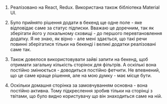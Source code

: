 1. Реалізовано на React, Redux. Використана також бібліотека Material UI.

2. Було прийнято рішення додати в бекенд ще одне поле - яке відповідає саме за
   статус підписки. Вважаю це доречним, так як зберігати його у локальному
   сховищі - до першого перевтановлення додатку. Я не знаю, як вірно - але мені
   здається, що такі речи повинні зберігатися тільки на бекенді і великі додатки
   реалізовані саме так.

3. Також довелося використовувати зайві запити на бекенд, щоб отримати загальну
   кількість сторінок для фільтрів. А оскількі вона постійно змінюється -
   доводиться постійно фетчити. Не впевнений, що це саме краще рішення, але на
   мою думку - має місце бути.

4. Оскільки домашня сторінка за замовчуванням основна - вона постійно активна.
   Тому підкреслення зробив тільки на сторінці з твітами, що було видно
   користувачу що він знаходиться саме на ній.

